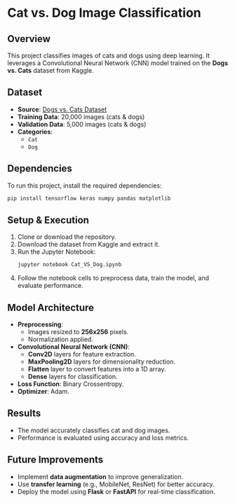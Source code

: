 # Cat vs. Dog Image Classification

## Overview
This project classifies images of cats and dogs using deep learning. It leverages a Convolutional Neural Network (CNN) model trained on the **Dogs vs. Cats** dataset from Kaggle.

## Dataset
- **Source**: [Dogs vs. Cats Dataset](https://www.kaggle.com/datasets/salader/dogs-vs-cats)
- **Training Data**: 20,000 images (cats & dogs)
- **Validation Data**: 5,000 images (cats & dogs)
- **Categories**:
  - `Cat`
  - `Dog`

## Dependencies
To run this project, install the required dependencies:
```bash
pip install tensorflow keras numpy pandas matplotlib
```

## Setup & Execution
1. Clone or download the repository.
2. Download the dataset from Kaggle and extract it.
3. Run the Jupyter Notebook:
   ```bash
   jupyter notebook Cat_VS_Dog.ipynb
   ```
4. Follow the notebook cells to preprocess data, train the model, and evaluate performance.

## Model Architecture
- **Preprocessing**:
  - Images resized to **256x256** pixels.
  - Normalization applied.
- **Convolutional Neural Network (CNN)**:
  - **Conv2D** layers for feature extraction.
  - **MaxPooling2D** layers for dimensionality reduction.
  - **Flatten** layer to convert features into a 1D array.
  - **Dense** layers for classification.
- **Loss Function**: Binary Crossentropy.
- **Optimizer**: Adam.

## Results
- The model accurately classifies cat and dog images.
- Performance is evaluated using accuracy and loss metrics.

## Future Improvements
- Implement **data augmentation** to improve generalization.
- Use **transfer learning** (e.g., MobileNet, ResNet) for better accuracy.
- Deploy the model using **Flask** or **FastAPI** for real-time classification.
